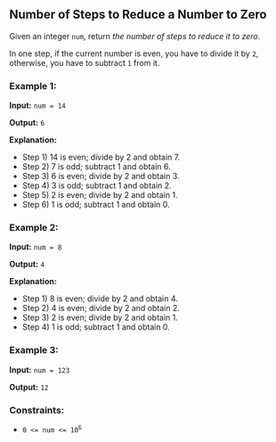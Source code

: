 <h2>Number of Steps to Reduce a Number to Zero</h2>


<p>Given an integer <code>num</code>, return <i>the number of steps to reduce it to zero</i>.</p>

<p>In one step, if the current number is even, you have to divide it by <code>2</code>, otherwise, you have to subtract
<code>1</code> from it.</p>


<h3>Example 1:</h3>
<p><b>Input:</b> <code>num = 14</code></p>
<p><b>Output:</b> <code>6</code></p>
<p><b>Explanation:</b><br>
<ul>
<li>Step 1) 14 is even; divide by 2 and obtain 7.</li>
<li>Step 2) 7 is odd; subtract 1 and obtain 6.</li>
<li>Step 3) 6 is even; divide by 2 and obtain 3.</li>
<li>Step 4) 3 is odd; subtract 1 and obtain 2.</li>
<li>Step 5) 2 is even; divide by 2 and obtain 1.</li>
<li>Step 6) 1 is odd; subtract 1 and obtain 0.</li>
</ul>

<h3>Example 2:</h3>
<p><b>Input:</b> <code>num = 8</code></p>
<p><b>Output:</b> <code>4</code></p>
<p><b>Explanation:</b><br>
<ul>
<li>Step 1) 8 is even; divide by 2 and obtain 4.</li>
<li>Step 2) 4 is even; divide by 2 and obtain 2.</li>
<li>Step 3) 2 is even; divide by 2 and obtain 1.</li>
<li>Step 4) 1 is odd; subtract 1 and obtain 0.</li>
</ul>

<h3>Example 3:</h3>
<p><b>Input:</b> <code>num = 123</code></p>
<p><b>Output:</b> <code>12</code></p>


<h3>Constraints:</h3>
<ul>
    <li><code>0 <= num <= 10<sup>6</sup></code></li>
</ul>